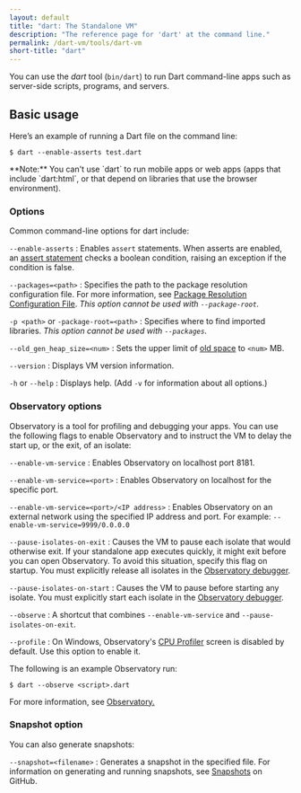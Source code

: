 ```yaml
---
layout: default
title: "dart: The Standalone VM"
description: "The reference page for 'dart' at the command line."
permalink: /dart-vm/tools/dart-vm
short-title: "dart"
---
```


You can use the _dart_ tool (`bin/dart`) to run Dart command-line apps such as
server-side scripts, programs, and servers.

## Basic usage

Here’s an example of running a Dart file on the command line:

```terminal
$ dart --enable-asserts test.dart
```

<aside class="alert alert-info" markdown="1">
**Note:** You can't use `dart` to run mobile apps or web apps
(apps that include `dart:html`, or that depend on libraries
that use the browser environment).
</aside>

### Options

Common command-line options for dart include:

`--enable-asserts`
: Enables `assert` statements. When asserts are enabled, an
  [assert statement](/guides/language/language-tour#assert)
  checks a boolean condition, raising an exception if the condition is false.

`--packages=<path>`
: Specifies the path to the package resolution configuration file.
  For more information, see
  [Package Resolution Configuration File](https://github.com/lrhn/dep-pkgspec/blob/master/DEP-pkgspec.md).
  _This option cannot be used with `--package-root`._

`-p <path>` or `-package-root=<path>`
: Specifies where to find imported libraries.
  _This option cannot be used with `--packages`._

`--old_gen_heap_size=<num>`
: Sets the upper limit of
  [old space](https://dart-lang.github.io/observatory/glossary#old-generation) to `<num>` MB.

`--version`
: Displays VM version information.

`-h` or `--help`
: Displays help. (Add `-v` for information about all options.)

### Observatory options

Observatory is a tool for profiling and debugging your apps.
You can use the following flags to enable Observatory and to
instruct the VM to delay the start up, or the exit, of an isolate:

`--enable-vm-service`
: Enables Observatory on localhost port 8181.

`--enable-vm-service=<port>`
: Enables Observatory on localhost for the specific port.

`--enable-vm-service=<port>/<IP address>`
: Enables Observatory on an external network using the specified
  IP address and port. For example:
  `--enable-vm-service=9999/0.0.0.0`

`--pause-isolates-on-exit`
: Causes the VM to pause each isolate that would otherwise exit.
  If your standalone app executes quickly,
  it might exit before you can open Observatory. To avoid this situation,
  specify this flag on startup.  You must explicitly release all isolates
  in the [Observatory debugger](https://dart-lang.github.io/observatory/debugger.html).

`--pause-isolates-on-start`
: Causes the VM to pause before starting any isolate.
  You must explicitly start each isolate in the
  [Observatory debugger](https://dart-lang.github.io/observatory/debugger.html).

`--observe`
: A shortcut that combines `--enable-vm-service` and
  `--pause-isolates-on-exit`.

`--profile`
: On Windows, Observatory's
  [CPU Profiler](https://dart-lang.github.io/observatory/cpu-profile.html) screen
  is disabled by default. Use this option to enable it.

The following is an example Observatory run:

```terminal
$ dart --observe <script>.dart
```

For more information, see [Observatory.](https://dart-lang.github.io/observatory/)

### Snapshot option

You can also generate snapshots:

`--snapshot=<filename>`
: Generates a snapshot in the specified file. For information
  on generating and running snapshots, see
  [Snapshots](https://github.com/dart-lang/sdk/wiki/Snapshots) on GitHub.
